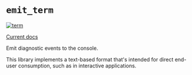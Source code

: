 # `emit_term`

[![term](https://github.com/emit-rs/emit/actions/workflows/term.yml/badge.svg)](https://github.com/emit-rs/emit/actions/workflows/term.yml)

[Current docs](https://docs.rs/emit_term/0.11.0-alpha.20/emit_term/index.html)

Emit diagnostic events to the console.

This library implements a text-based format that's intended for direct end-user consumption, such as in interactive applications.
